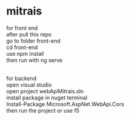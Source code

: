 # mitrais

for front end</br>
after pull this repo</br>
go to folder front-end </br>
cd front-end</br>
use npm install</br>
then run with ng serve</br></br>

for backend</br>
open visual studio</br>
open project webApiMitrais.sln</br>
install package in nuget terminal</br>
Install-Package Microsoft.AspNet.WebApi.Cors</br>
then run the project or use f5</br>

